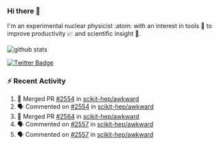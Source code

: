### Hi there 👋 

I'm an experimental nuclear physicist :atom: with an interest in tools :wrench: to improve productivity :chart_with_upwards_trend: and scientific insight :telescope:.

![github stats](https://github-readme-stats.vercel.app/api?username=agoose77&show_icons=true&hide_rank=true&hide_title=true&bg_color=30,e76445,904e95&text_color=efe3ec&icon_color=efe3ec)
<!--
**agoose77/agoose77** is a ✨ _special_ ✨ repository because its `README.md` (this file) appears on your GitHub profile.

Here are some ideas to get you started:

- 🔭 I’m currently working on ...
- 🌱 I’m currently learning ...
- 👯 I’m looking to collaborate on ...
- 🤔 I’m looking for help with ...
- 💬 Ask me about ...
- 📫 How to reach me: ...
- 😄 Pronouns: ...
- ⚡ Fun fact: ...
-->

[![Twitter Badge](https://img.shields.io/twitter/follow/agoose77?style=flat-square&logo=Twitter&logoColor=white&color=cornflowerblue)](https://twitter.com/agoose77)

### :zap: Recent Activity

<!--START_SECTION:activity-->
1. 🎉 Merged PR [#2554](https://github.com/scikit-hep/awkward/pull/2554) in [scikit-hep/awkward](https://github.com/scikit-hep/awkward)
2. 🗣 Commented on [#2554](https://github.com/scikit-hep/awkward/issues/2554) in [scikit-hep/awkward](https://github.com/scikit-hep/awkward)
3. 🎉 Merged PR [#2564](https://github.com/scikit-hep/awkward/pull/2564) in [scikit-hep/awkward](https://github.com/scikit-hep/awkward)
4. 🗣 Commented on [#2557](https://github.com/scikit-hep/awkward/issues/2557) in [scikit-hep/awkward](https://github.com/scikit-hep/awkward)
5. 🗣 Commented on [#2557](https://github.com/scikit-hep/awkward/issues/2557) in [scikit-hep/awkward](https://github.com/scikit-hep/awkward)
<!--END_SECTION:activity-->
